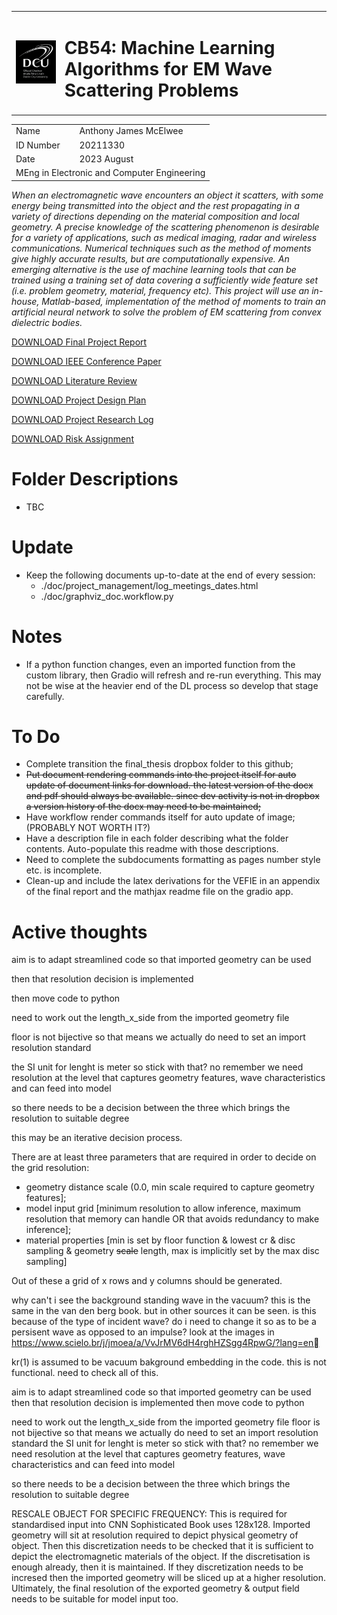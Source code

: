 <table>
    <tbody>
        <tr>
            <td colspan=1>
				<img id="DCUlogo" src="./media/Dublin_City_University_Logo.png" onerror="this.onerror=null; this.src='file/media/Dublin_City_University_Logo.png'">
			</td>
            <td colspan=1><h1>CB54: Machine Learning Algorithms for EM Wave Scattering Problems</h1></td>
		</tr>
        <tr>
    </tbody>
</table>
<table>
    <tbody>
            <td rowspan=1>Name</td>
            <td rowspan=1>Anthony James McElwee</td>
        </tr>
        <tr>
            <td rowspan=1>ID Number</td>
            <td rowspan=1>20211330</td>
		</tr>
        <tr>
            <td rowspan=1>Date</td>
            <td rowspan=1>2023 August</td>
		</tr>
        <tr>
            <td colspan=2>MEng in Electronic and Computer Engineering</td>
		</tr>
    </tbody>
</table>


*When an electromagnetic wave encounters an object it scatters, with some energy being transmitted into the object and the rest propagating in a variety of directions depending on the material composition and local geometry. A precise knowledge of the scattering phenomenon is desirable for a variety of applications, such as medical imaging, radar and wireless communications.  Numerical techniques such as the method of moments give highly accurate results, but are computationally expensive. An emerging alternative is the use of machine learning tools that can be trained using a training set of data covering a sufficiently wide feature set (i.e. problem geometry, material, frequency etc). This project will use an in-house, Matlab-based, implementation of the method of moments to train an artificial neural network to solve the problem of EM scattering from convex dielectric bodies.*


<!-- THIS WORKS ON GITHUB: just click on the actual files if using locally -->
[DOWNLOAD Final Project Report](AnthonyJamesMcElwee_20211330_FP.pdf)

[DOWNLOAD IEEE Conference Paper](AnthonyJamesMcElwee_20211330_IEEE_Paper.pdf)

[DOWNLOAD Literature Review](AnthonyJamesMcElwee_20211330_LR_Updated.pdf)

[DOWNLOAD Project Design Plan](AnthonyJamesMcElwee-20211330-PDP-signed.pdf)

[DOWNLOAD Project Research Log](AnthonyJamesMcElwee_20211330_PRL.pdf)

[DOWNLOAD Risk Assignment](AnthonyJamesMcElwee_20211330_RA.pdf)

# Folder Descriptions
* TBC

# Update
* Keep the following documents up-to-date at the end of every session:
	* ./doc/project_management/log_meetings_dates.html
	* ./doc/graphviz_doc.workflow.py

# Notes
* If a python function changes, even an imported function from the custom library, then Gradio will refresh and re-run everything. This may not be wise at the heavier end of the DL process so develop that stage carefully.

# To Do
* Complete transition the final_thesis dropbox folder to this github;
* ~~Put document rendering commands into the project itself for auto update of document links for download. the latest version of the docx and pdf should always be available. since dev activity is not in dropbox a version history of the docx may need to be maintained;~~
* Have workflow render commands itself for auto update of image; (PROBABLY NOT WORTH IT?)
* Have a description file in each folder describing what the folder contents. Auto-populate this readme with those descriptions.
* Need to complete the subdocuments formatting as pages number style etc. is incomplete.
* Clean-up and include the latex derivations for the VEFIE in an appendix of the final report and the mathjax readme file on the gradio app.

# Active thoughts
aim is to adapt streamlined code so that imported geometry can be used

then that resolution decision is implemented

then move code to python

need to work out the length_x_side from the imported geometry file

floor is not bijective so that means we actually do need to set an import resolution standard

the SI unit for lenght is meter so stick with that? no remember we need resolution at the level that captures geometry features, wave characteristics and can feed into model

so there needs to be a decision between the three which brings the resolution to suitable degree

this may be an iterative decision process.

There are at least three parameters that are required in order to decide on the grid resolution:
* geometry distance scale (0.0, min scale required to capture geometry features];
* model input grid [minimum resolution to allow inference, maximum resolution that memory can handle OR that avoids redundancy to make inference];
* material properties [min is set by floor function & lowest cr & disc sampling & geometry ~~scale~~ length, max is implicitly set by the max disc sampling]

Out of these a grid of x rows and y columns should be generated.

why can't i see the background standing wave in the vacuum? this is the same in the van den berg book. but in other sources it can be seen. is this because of the type of incident wave? do i need to change it so as to be a persisent wave as opposed to an impulse? look at the images in https://www.scielo.br/j/jmoea/a/VvJrMV6dH4rghHZSgg4RpwG/?lang=en

kr(1) is assumed to be vacuum bakground embedding in the code. this is not functional. need to check all of this.

aim is to adapt streamlined code so that imported geometry can be used
then that resolution decision is implemented
then move code to python

need to work out the length_x_side from the imported geometry file
floor is not bijective so that means we actually do need to set an import resolution standard
the SI unit for lenght is meter so stick with that? no remember we need resolution at the level that captures geometry features, wave characteristics and can feed into model

so there needs to be a decision between the three which brings the resolution to suitable degree

RESCALE OBJECT FOR SPECIFIC FREQUENCY: This is required for standardised input into CNN Sophisticated Book uses 128x128. Imported geometry will sit at resolution required to depict physical geometry of object. Then this discretization needs to be checked that it is sufficient to depict the electromagnetic materials of the object. If the discretisation is enough already, then it is maintained. If they discretization needs to be incresed then the imported geometry will be sliced up at a higher resolution. Ultimately, the final resolution of the exported geometry & output field needs to be suitable for model input too.